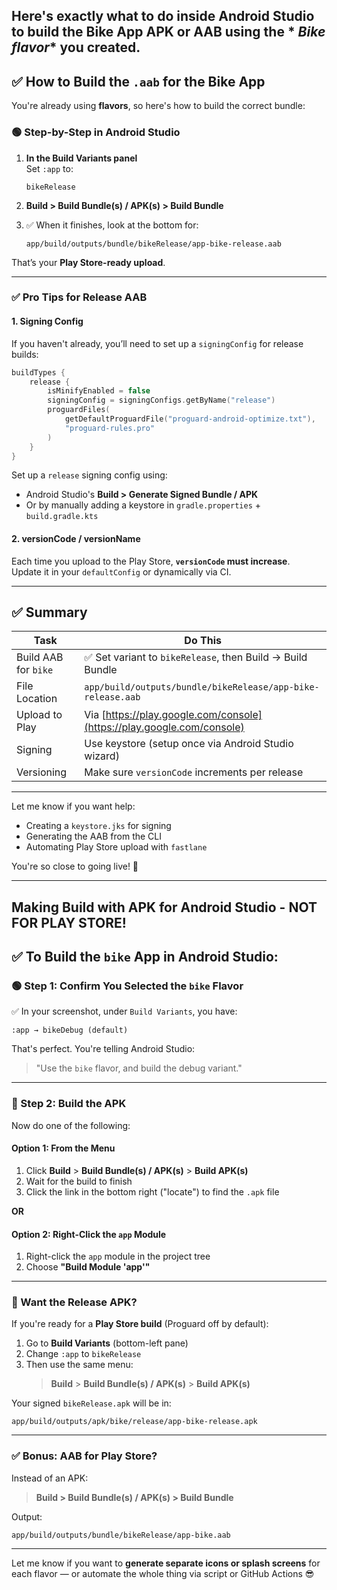 Here's exactly what to do inside **Android Studio** to build the **Bike App APK** or AAB using the *
*Bike flavor** you created.
---

## ✅ How to Build the `.aab` for the Bike App

You're already using **flavors**, so here's how to build the correct bundle:

### 🟢 Step-by-Step in Android Studio

1. **In the Build Variants panel**  
   Set `:app` to:
   ```
   bikeRelease
   ```

2. **Build > Build Bundle(s) / APK(s) > Build Bundle**

3. ✅ When it finishes, look at the bottom for:
   ```
   app/build/outputs/bundle/bikeRelease/app-bike-release.aab
   ```

That’s your **Play Store-ready upload**.

---

### ✅ Pro Tips for Release AAB

#### 1. **Signing Config**

If you haven't already, you’ll need to set up a `signingConfig` for release builds:

```kotlin
buildTypes {
    release {
        isMinifyEnabled = false
        signingConfig = signingConfigs.getByName("release")
        proguardFiles(
            getDefaultProguardFile("proguard-android-optimize.txt"),
            "proguard-rules.pro"
        )
    }
}
```

Set up a `release` signing config using:

- Android Studio's **Build > Generate Signed Bundle / APK**
- Or by manually adding a keystore in `gradle.properties` + `build.gradle.kts`

#### 2. **versionCode / versionName**

Each time you upload to the Play Store, **`versionCode` must increase**.  
Update it in your `defaultConfig` or dynamically via CI.

---

## ✅ Summary

| Task                 | Do This                                                                |
|----------------------|------------------------------------------------------------------------|
| Build AAB for `bike` | ✅ Set variant to `bikeRelease`, then Build → Build Bundle              |
| File Location        | `app/build/outputs/bundle/bikeRelease/app-bike-release.aab`            |
| Upload to Play       | Via [https://play.google.com/console](https://play.google.com/console) |
| Signing              | Use keystore (setup once via Android Studio wizard)                    |
| Versioning           | Make sure `versionCode` increments per release                         |

---

Let me know if you want help:

- Creating a `keystore.jks` for signing
- Generating the AAB from the CLI
- Automating Play Store upload with `fastlane`

You're so close to going live! 🚀

---
Making Build with APK for Android Studio - NOT FOR PLAY STORE!
---

## ✅ To Build the `bike` App in Android Studio:

### 🟢 Step 1: Confirm You Selected the `bike` Flavor

✅ In your screenshot, under `Build Variants`, you have:

```
:app → bikeDebug (default)
```

That's perfect. You're telling Android Studio:
> "Use the `bike` flavor, and build the debug variant."

---

### 🚀 Step 2: Build the APK

Now do one of the following:

#### Option 1: From the Menu

1. Click **Build** > **Build Bundle(s) / APK(s)** > **Build APK(s)**
2. Wait for the build to finish
3. Click the link in the bottom right ("locate") to find the `.apk` file

**OR**

#### Option 2: Right-Click the `app` Module

1. Right-click the `app` module in the project tree
2. Choose **"Build Module 'app'"**

---

### 🧪 Want the Release APK?

If you're ready for a **Play Store build** (Proguard off by default):

1. Go to **Build Variants** (bottom-left pane)
2. Change `:app` to `bikeRelease`
3. Then use the same menu:
   > **Build** > **Build Bundle(s) / APK(s)** > **Build APK(s)**

Your signed `bikeRelease.apk` will be in:

```
app/build/outputs/apk/bike/release/app-bike-release.apk
```

---

### ✅ Bonus: AAB for Play Store?

Instead of an APK:
> **Build > Build Bundle(s) / APK(s) > Build Bundle**

Output:

```
app/build/outputs/bundle/bikeRelease/app-bike.aab
```

---

Let me know if you want to **generate separate icons or splash screens** for each flavor — or
automate the whole thing via script or GitHub Actions 😎

